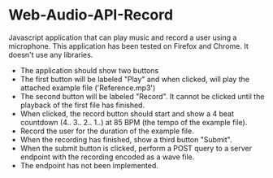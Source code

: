 # Web-Audio-API-Record

Javascript application that can play music and record a user using a microphone. This application has been tested on Firefox and Chrome. It doesn't use any libraries.

* The application should show two buttons
* The first button will be labeled "Play" and when clicked, will play the attached example file ('Reference.mp3')
* The second button will be labeled "Record". It cannot be clicked until the playback of the first file has finished.
* When clicked, the record button should start and show a 4 beat countdown (4.. 3.. 2.. 1..) at 85 BPM (the tempo of the example file).
* Record the user for the duration of the example file.
* When the recording has finished, show a third button "Submit".
* When the submit button is clicked, perform a POST query to a server endpoint with the recording encoded as a wave file.
* The endpoint has not been implemented.
